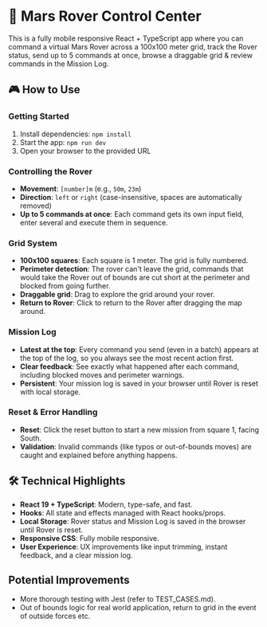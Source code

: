 # 🚀 Mars Rover Control Center

This is a fully mobile responsive React + TypeScript app where you can command a virtual Mars Rover across a 100x100 meter grid, track the Rover status, send up to 5 commands at once, browse a draggable grid & review commands in the Mission Log.

## 🎮 How to Use

### Getting Started
1. Install dependencies: `npm install`
2. Start the app: `npm run dev`
3. Open your browser to the provided URL

### Controlling the Rover
- **Movement**: `[number]m` (e.g., `50m`, `23m`)
- **Direction**: `left` or `right` (case-insensitive, spaces are automatically removed)
- **Up to 5 commands at once**: Each command gets its own input field, enter several and execute them in sequence.

### Grid System
- **100x100 squares**: Each square is 1 meter. The grid is fully numbered.
- **Perimeter detection**: The rover can't leave the grid, commands that would take the Rover out of bounds are cut short at the perimeter and blocked from going further.
- **Draggable grid**: Drag to explore the grid around your rover.
- **Return to Rover**: Click to return to the Rover after dragging the map around.

### Mission Log
- **Latest at the top**: Every command you send (even in a batch) appears at the top of the log, so you always see the most recent action first.
- **Clear feedback**: See exactly what happened after each command, including blocked moves and perimeter warnings.
- **Persistent**: Your mission log is saved in your browser until Rover is reset with local storage.

### Reset & Error Handling
- **Reset**: Click the reset button to start a new mission from square 1, facing South.
- **Validation**: Invalid commands (like typos or out-of-bounds moves) are caught and explained before anything happens.

## 🛠️ Technical Highlights
- **React 19 + TypeScript**: Modern, type-safe, and fast.
- **Hooks**: All state and effects managed with React hooks/props.
- **Local Storage**: Rover status and Mission Log is saved in the browser until Rover is reset.
- **Responsive CSS**: Fully mobile responsive.
- **User Experience**: UX improvements like input trimming, instant feedback, and a clear mission log.

## Potential Improvements
- More thorough testing with Jest (refer to TEST_CASES.md).
- Out of bounds logic for real world application, return to grid in the event of outside forces etc.

